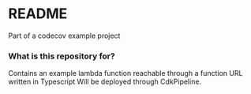 # README #

Part of a codecov example project

### What is this repository for? ###

Contains an example lambda function reachable through a function URL written in Typescript
Will be deployed through CdkPipeline.